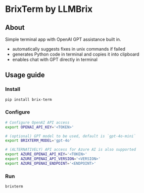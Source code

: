 # BrixTerm by LLMBrix

## About

Simple terminal app with OpenAI GPT assistance built in.

- automatically suggests fixes in unix commands if failed
- generates Python code in terminal and copies it into clipboard
- enables chat with GPT directly in terminal

## Usage guide

### Install

```bash
pip install brix-term
```

### Configure

```bash
# Configure OpenAI API access
export OPENAI_API_KEY='<TOKEN>'

# (optional) GPT model to be used, default is `gpt-4o-mini`
export BRIXTERM_MODEL='gpt-4o'

# (ALTERNATIVELY) API access for Azure AI is also supported
export AZURE_OPENAI_API_KEY='<TOKEN>'
export AZURE_OPENAI_API_VERSION='<VERSION>'
export AZURE_OPENAI_ENDPOINT='<ENDPOINT>'
```

### Run

```bash
brixterm
```
